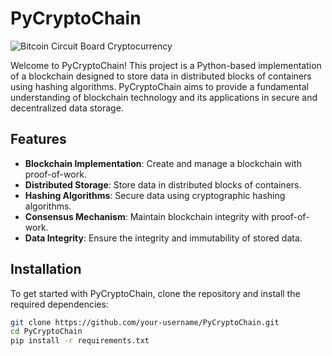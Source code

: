 # PyCryptoChain

![Bitcoin Circuit Board Cryptocurrency](https://cdn.pixabay.com/photo/2023/05/17/14/18/bitcoin-8629504_1280.jpg)

Welcome to PyCryptoChain! This project is a Python-based implementation of a blockchain designed to store data in distributed blocks of containers using hashing algorithms. PyCryptoChain aims to provide a fundamental understanding of blockchain technology and its applications in secure and decentralized data storage.

## Features

- **Blockchain Implementation**: Create and manage a blockchain with proof-of-work.
- **Distributed Storage**: Store data in distributed blocks of containers.
- **Hashing Algorithms**: Secure data using cryptographic hashing algorithms.
- **Consensus Mechanism**: Maintain blockchain integrity with proof-of-work.
- **Data Integrity**: Ensure the integrity and immutability of stored data.

## Installation

To get started with PyCryptoChain, clone the repository and install the required dependencies:

```bash
git clone https://github.com/your-username/PyCryptoChain.git
cd PyCryptoChain
pip install -r requirements.txt
